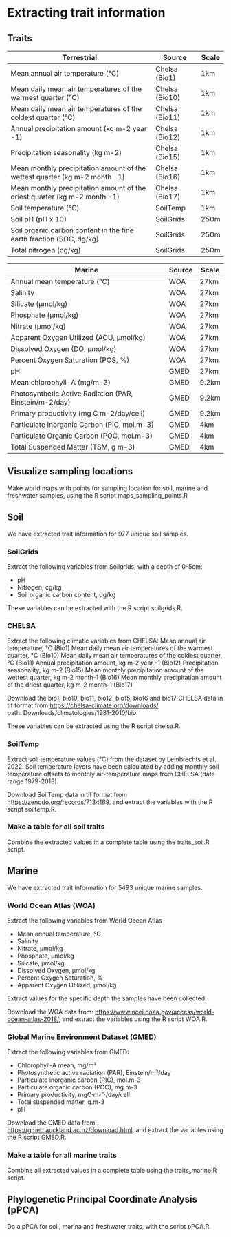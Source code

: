 # Extracting trait information

## Traits

|**Terrestrial**| **Source**| **Scale**|
|----|----|----|
| Mean annual air temperature (°C) | Chelsa (Bio1) | 1km|
|Mean daily mean air temperatures of the warmest quarter (°C)| Chelsa (Bio10) | 1km|
| Mean daily mean air temperatures of the coldest quarter (°C) | Chelsa (Bio11) | 1km|
| Annual precipitation amount (kg m-2 year -1)| Chelsa (Bio12) | 1km |
| Precipitation seasonality (kg m-2) | Chelsa (Bio15) | 1km |
| Mean monthly precipitation amount of the wettest quarter (kg m-2 month -1)| Chelsa (Bio16) | 1km |
| Mean monthly precipitation amount of the driest quarter (kg m-2 month -1)| Chelsa (Bio17) | 1km|
| Soil temperature (°C) | SoilTemp | 1km |
| Soil pH (pH x 10)| SoilGrids | 250m |
| Soil organic carbon content in the fine earth fraction (SOC, dg/kg) | SoilGrids | 250m |
| Total nitrogen (cg/kg) | SoilGrids | 250m |

| **Marine** | **Source** | **Scale** |
|----|----|----|
| Annual mean temperature (°C) | WOA | 27km | 
|Salinity | WOA | 27km |
|Silicate (µmol/kg)| WOA | 27km |
| Phosphate (µmol/kg) | WOA | 27km |
| Nitrate (µmol/kg) | WOA | 27km |
| Apparent Oxygen Utilized (AOU, µmol/kg)| WOA | 27km |
| Dissolved Oxygen (DO, µmol/kg) | WOA | 27km |
| Percent Oxygen Saturation (POS, %) | WOA | 27km |
|pH | GMED | 27km |
| Mean chlorophyll-A (mg/m-3) | GMED | 9.2km |
| Photosynthetic Active Radiation (PAR, Einstein/m-2/day)| GMED | 9.2km |
|Primary productivity (mg C m-2/day/cell) | GMED | 9.2km |
| Particulate Inorganic Carbon  (PIC, mol.m-3)| GMED | 4km |
|Particulate Organic Carbon  (POC, mol.m-3) | GMED | 4km |
|Total Suspended Matter (TSM, g m-3)  | GMED | 4km |


## Visualize sampling locations

Make world maps with points for sampling location for soil, marine and freshwater samples, using the R script maps_sampling_points.R

## Soil

We have extracted trait information for 977 unique soil samples.  

### SoilGrids

Extract the following variables from Soilgrids, with a depth of 0-5cm: 
- pH
- Nitrogen, cg/kg
- Soil organic carbon content, dg/kg

These variables can be extracted with the R script soilgrids.R. 

### CHELSA
Extract the following climatic variables from CHELSA: 
Mean annual air temperature, °C (Bio1)
Mean daily mean air temperatures of the warmest quarter, °C (Bio10) 
Mean daily mean air temperatures of the coldest quarter, °C (Bio11) 
Annual precipitation amount, kg m-2 year -1 (Bio12) 
Precipitation seasonality, kg m-2 (Bio15)
Mean monthly precipitation amount of the wettest quarter, kg m-2 month-1 (Bio16) 
Mean monthly precipitation amount of the driest quarter, kg m-2 month-1 (Bio17) 

Download the bio1, bio10, bio11, bio12, bio15, bio16 and bio17 CHELSA data in tif format from https://chelsa-climate.org/downloads/   
path: Downloads/climatologies/1981-2010/bio

These variables can be extracted using the R script chelsa.R. 

### SoilTemp

Extract soil temperature values (°C) from the dataset by Lembrechts et al. 2022. Soil temperature layers have been calculated by adding monthly soil temperature offsets to monthly air-temperature maps from CHELSA (date range 1979-2013). 

Download SoilTemp data in tif format from https://zenodo.org/records/7134169, and extract the variables with the R script soiltemp.R.

### Make a table for all soil traits

Combine the extracted values in a complete table using the traits_soil.R script. 

## Marine

We have extracted trait information for 5493 unique marine samples.  

### World Ocean Atlas (WOA)
 
Extract the following variables from World Ocean Atlas
- Mean annual temperature, °C
- Salinity
- Nitrate, µmol/kg
- Phosphate, µmol/kg
- Silicate, µmol/kg
- Dissolved Oxygen, µmol/kg
- Percent Oxygen Saturation, %
- Apparent Oxygen Utilized, µmol/kg

Extract values for the specific depth the samples have been collected.

Download the WOA data from: https://www.ncei.noaa.gov/access/world-ocean-atlas-2018/, and extract the variables using the R script WOA.R.  

### Global Marine Environment Dataset (GMED)

Extract the following variables from GMED:
- Chlorophyll-A mean, mg/m³
- Photosynthetic active radiation (PAR), Einstein/m²/day
- Particulate inorganic carbon (PIC), mol.m-3
- Particulate organic carbon (POC), mg.m-3
- Primary productivity, mgC·m-²·/day/cell
- Total suspended matter, g.m-3
- pH

Download the GMED data from: https://gmed.auckland.ac.nz/download.html, and extract the variables using the R script GMED.R. 

### Make a table for all marine traits

Combine all extracted values in a complete table using the traits_marine.R script. 

## Phylogenetic Principal Coordinate Analysis (pPCA)

Do a pPCA for soil, marina and freshwater traits, with the script pPCA.R. 

